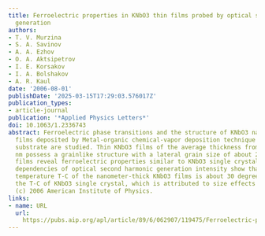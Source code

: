 ```yaml
---
title: Ferroelectric properties in KNbO3 thin films probed by optical second harmonic
  generation
authors:
- T. V. Murzina
- S. A. Savinov
- A. A. Ezhov
- O. A. Aktsipetrov
- I. E. Korsakov
- I. A. Bolshakov
- A. R. Kaul
date: '2006-08-01'
publishDate: '2025-03-15T17:29:03.576017Z'
publication_types:
- article-journal
publication: '*Applied Physics Letters*'
doi: 10.1063/1.2336743
abstract: Ferroelectric phase transitions and the structure of KNbO3 nanometer-thick
  films deposited by Metal-organic chemical-vapor deposition technique on a MgO(100)
  substrate are studied. Thin KNbO3 films of the average thickness from 20 to 150
  nm possess a grainlike structure with a lateral grain size of about 250 nm. Such
  films reveal ferroelectric properties similar to KNbO3 single crystal. Temperature
  dependencies of optical second harmonic generation intensity show that the Curie
  temperature T-C of the nanometer-thick KNbO3 films is about 30 degrees C lower than
  the T-C of KNbO3 single crystal, which is attributed to size effects in KNbO3 nanograins.
  (c) 2006 American Institute of Physics.
links:
- name: URL
  url: 
    https://pubs.aip.org/apl/article/89/6/062907/119475/Ferroelectric-properties-in-KNbO3-thin-films
---
```

